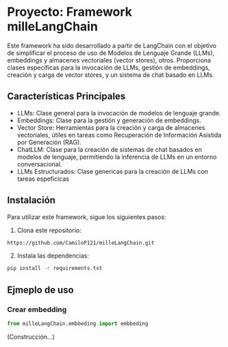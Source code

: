 # Proyecto: Framework milleLangChain
Este framework ha sido desarrollado a partir de LangChain con el objetivo de simplificar el proceso de uso de Modelos de Lenguaje Grande (LLMs), embeddings y almacenes vectoriales (vector stores), otros. Proporciona clases específicas para la invocación de LLMs, gestión de embeddings, creación y carga de vector stores, y un sistema de chat basado en LLMs.

## Características Principales
- LLMs: Clase general para la invocación de modelos de lenguaje grande.
- Embeddings: Clase para la gestión y generación de embeddings.
- Vector Store: Herramientas para la creación y carga de almacenes vectoriales, útiles en tareas como Recuperación de Información Asistida por Generación (RAG).
- ChatLLM: Clase para la creación de sistemas de chat basados en modelos de lenguaje, permitiendo la inferencia de LLMs en un entorno conversacional.
- LLMs Estructurados: Clase genericas para la creación de LLMs con tareas espeficicas

## Instalación
Para utilizar este framework, sigue los siguientes pasos:
1. Clona este repositorio:
```bash
https://github.com/CamiloP121/milleLangChain.git
```
2. Instala las dependencias:
```bash
pip install -r requirements.txt
```

## Ejmeplo de uso

### Crear embedding
```python
from milleLangChain.embbeding import embbeding
```

(Construcción...)